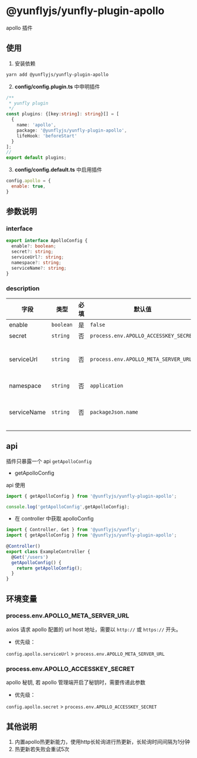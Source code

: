 # @yunflyjs/yunfly-plugin-apollo

apollo 插件

## 使用

1. 安装依赖

```bash
yarn add @yunflyjs/yunfly-plugin-apollo
```

2. **config/config.plugin.ts** 中申明插件

```ts
/**
 * yunfly plugin
 */
const plugins: {[key:string]: string}[] = [
  {
    name: 'apollo',
    package: '@yunflyjs/yunfly-plugin-apollo',
    lifeHook: 'beforeStart'
  }
];
// 
export default plugins;
```

3. **config/config.default.ts** 中启用插件

```js
config.apollo = {
  enable: true,
}
```

## 参数说明

### interface 

```ts
export interface ApolloConfig {
  enable?: boolean;
  secret?: string;
  serviceUrl?: string;
  namespace?: string;
  serviceName?: string;
}
```

### description

| 字段 | 类型 | 必填 | 默认值 | 说明 |
| ------ | ------ |------ |------ | ------ |
| enable | `boolean` | 是 | `false` | 是否开启插件 |
| secret | `string` | 否 | `process.env.APOLLO_ACCESSKEY_SECRET` | apollo secret |
| serviceUrl | `string` | 否 | `process.env.APOLLO_META_SERVER_URL` | apollo host url (备注：需要带上 http:// 或 https://) |
| namespace | `string` | 否 | `application` | apollo config namespace |
| serviceName | `string` | 否 | `packageJson.name` | 默认取项目下 package.json 中的name字段 |


## api

插件只暴露一个 api `getApolloConfig`

- getApolloConfig

api 使用

```ts
import { getApolloConfig } from '@yunflyjs/yunfly-plugin-apollo';

console.log('getApolloConfig',getApolloConfig);
```

- 在 controller 中获取 apolloConfig

```ts
import { Controller, Get } from '@yunflyjs/yunfly';
import { getApolloConfig } from '@yunflyjs/yunfly-plugin-apollo';
 
@Controller()
export class ExampleController {
  @Get('/users')
  getApolloConfig() {
    return getApolloConfig();
  }
}
```

## 环境变量

### process.env.APOLLO_META_SERVER_URL

axios 请求 apollo 配置的 url host 地址，需要以 `http://` 或 `https://` 开头。

- 优先级：

`config.apollo.serviceUrl` > `process.env.APOLLO_META_SERVER_URL`

### process.env.APOLLO_ACCESSKEY_SECRET

apollo 秘钥, 若 apollo 管理端开启了秘钥时，需要传递此参数

- 优先级：

`config.apollo.secret` > `process.env.APOLLO_ACCESSKEY_SECRET`

## 其他说明

1. 内置apollo热更新能力，使用http长轮询进行热更新，长轮询时间间隔为1分钟
2. 热更新若失败会重试5次


